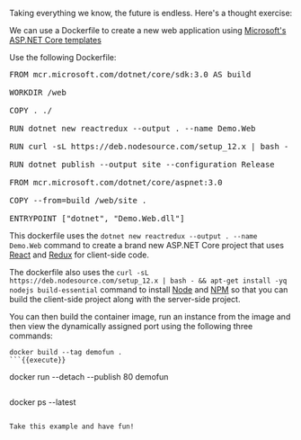 Taking everything we know, the future is endless. Here's a thought exercise:

We can use a Dockerfile to create a new web application using [Microsoft's ASP.NET Core templates](https://docs.microsoft.com/dotnet/core/tools/dotnet-new)

Use the following Dockerfile:

<pre class="file" data-filename="Dockerfile" data-target="replace">
FROM mcr.microsoft.com/dotnet/core/sdk:3.0 AS build

WORKDIR /web

COPY . ./

RUN dotnet new reactredux --output . --name Demo.Web

RUN curl -sL https://deb.nodesource.com/setup_12.x | bash - && apt-get install -yq nodejs build-essential

RUN dotnet publish --output site --configuration Release

FROM mcr.microsoft.com/dotnet/core/aspnet:3.0

COPY --from=build /web/site .

ENTRYPOINT ["dotnet", "Demo.Web.dll"]
</pre>

This dockerfile uses the ``dotnet new reactredux --output . --name Demo.Web`` command to create a brand new ASP.NET Core project that uses [React](https://facebook.github.io/react/) and [Redux](https://redux.js.org/) for client-side code.

The dockerfile also uses the ``curl -sL https://deb.nodesource.com/setup_12.x | bash - && apt-get install -yq nodejs build-essential`` command to install [Node](https://nodejs.org/) and [NPM](https://www.npmjs.com/) so that you can build the client-side project along with the server-side project.

You can then build the container image, run an instance from the image and then view the dynamically assigned port using the following three commands:

```
docker build --tag demofun .
```{{execute}}

```
docker run --detach --publish 80 demofun
```{{execute}}

```
docker ps --latest
```{{execute}}

Take this example and have fun!
